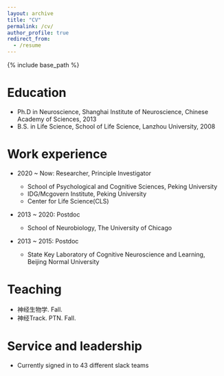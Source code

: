 ```yaml
---
layout: archive
title: "CV"
permalink: /cv/
author_profile: true
redirect_from:
  - /resume
---
```


{% include base_path %}

# Education
-  Ph.D in Neuroscience, Shanghai Institute of Neuroscience, Chinese Academy of Sciences, 2013
-  B.S. in Life Science, School of Life Science, Lanzhou University, 2008

# Work experience
* 2020 ~ Now: Researcher, Principle Investigator 
  * School of Psychological and Cognitive Sciences, Peking University
  * IDG/Mcgovern Institute, Peking University
  * Center for Life Science(CLS)


* 2013 ~ 2020: Postdoc
  * School of Neurobiology, The University of Chicago
  
* 2013 ~ 2015: Postdoc
  * State Key Laboratory of Cognitive Neuroscience and Learning, Beijing Normal University
  
  
# Teaching
- 神经生物学. Fall.
- 神经Track. PTN. Fall.
# Service and leadership
* Currently signed in to 43 different slack teams
